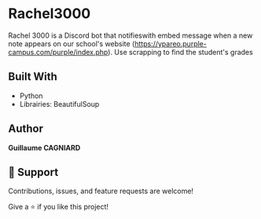 # Rachel3000

Rachel 3000 is a Discord bot that notifieswith embed message when a new note appears on our school's website (https://ypareo.purple-campus.com/purple/index.php).
Use scrapping to find the student's grades

## Built With

- Python
- Librairies: BeautifulSoup

## Author

**Guillaume CAGNIARD**

## 🤝 Support

Contributions, issues, and feature requests are welcome!

Give a ⭐️ if you like this project!
